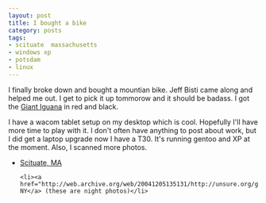 ```yaml
---
layout: post
title: I bought a bike
category: posts
tags:
- scituate  massachusetts
- windows xp
- potsdam
- linux
---
```

I finally broke down and bought a mountian bike. Jeff Bisti came along and helped me out. I get to pick it up tommorow and it should be badass. I got the <a href="http://web.archive.org/web/20041205135131/http://www.giantbicycles.com/us/030.000.000/030.000.000.asp?dealerid=&dealercountry=&lYear=2004&bikesection=8841&range=145&model=10773">Giant Iguana</a> in red and black. </p>
<p>I have a wacom tablet setup on my desktop which is cool. Hopefully I'll have more time to play with it. I don't often have anything to post about work, but I did get a laptop upgrade now I have a T30. It's running gentoo and XP at the moment. Also, I scanned more photos. 
<ul>
	<li><a href="http://web.archive.org/web/20041205135131/http://unsure.org/gallery/scituate">Scituate, MA</a></li>

	<li><a href="http://web.archive.org/web/20041205135131/http://unsure.org/gallery/clarkson">Potsdam, NY</a> (these are night photos)</li>
</ul>

